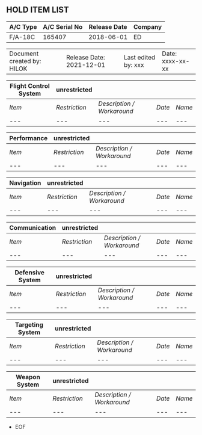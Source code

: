 ## HOLD ITEM LIST

| A/C Type | A/C Serial No | Release Date | Company |
| --- | --- | --- | --- |
| F/A-18C | 165407 | 2018-06-01 | ED |

||||||
| --- | --- | --- |--- | --- |
| Document created by: HILOK | Release Date: 2021-12-01 || Last edited by: xxx | Date: xxxx-xx-xx |

| **Flight Control System** | **unrestricted** ||||
| --- | --- | --- | --- | --- |
| *Item* | *Restriction* | *Description / Workaround* | *Date* | *Name* |
| --- | --- | --- | --- | --- |

| **Performance** | **unrestricted** ||||
| --- | --- | --- | --- | --- |
| *Item* | *Restriction* | *Description / Workaround* | *Date* | *Name* |
| --- | --- | --- | --- | --- |

| **Navigation** | **unrestricted** ||||
| --- | --- | --- | --- | --- |
| *Item* | *Restriction* | *Description / Workaround* | *Date* | *Name* |
| --- | --- | --- | --- | --- |

| **Communication** | **unrestricted** ||||
| --- | --- | --- | --- | --- |
| *Item* | *Restriction* | *Description / Workaround* | *Date* | *Name* |
| --- | --- | --- | --- | --- |

| **Defensive System** | **unrestricted** ||||
| --- | --- | --- | --- | --- |
| *Item* | *Restriction* | *Description / Workaround* | *Date* | *Name* |
| --- | --- | --- | --- | --- |

| **Targeting System** | **unrestricted** ||||
| --- | --- | --- | --- | --- |
| *Item* | *Restriction* | *Description / Workaround* | *Date* | *Name* |
| --- | --- | --- | --- | --- |

| **Weapon System** | **unrestricted** ||||
| --- | --- | --- | --- | --- |
| *Item* | *Restriction* | *Description / Workaround* | *Date* | *Name* |
| --- | --- | --- | --- | --- |


- EOF
